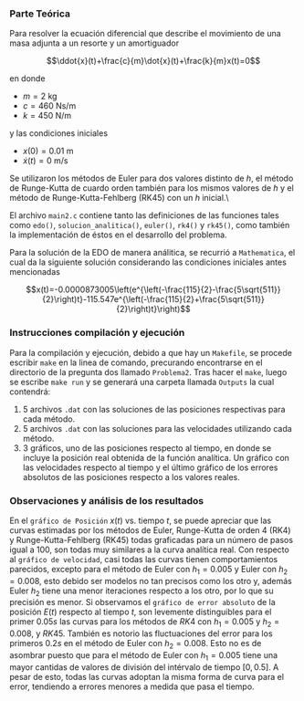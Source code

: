 ### Parte Teórica

Para resolver la ecuación diferencial que describe el movimiento de una masa adjunta a un resorte y un amortiguador

$$\ddot{x}(t)+\frac{c}{m}\dot{x}(t)+\frac{k}{m}x(t)=0$$

en donde
* $m=2$ kg
* $c=460$ Ns/m
* $k=450$ N/m

y las condiciones iniciales

* $x(0)=0.01$ m
* $\dot{x}(t)=0$ m/s

Se utilizaron los métodos de Euler para dos valores distinto de $h$, el método de Runge-Kutta de cuardo orden también para los mismos valores de $h$ y el método de Runge-Kutta-Fehlberg (RK45) con un $h$ inicial.\\

El archivo `main2.c` contiene tanto las definiciones de las funciones tales como `edo()`, `solucion_analitica()`, `euler()`, `rk4()` y `rk45()`, como también la implementación de éstos en el desarrollo del problema.

Para la solución de la EDO de manera análitica, se recurrió a `Mathematica`, el cual da la siguiente solución considerando las condiciones iniciales antes mencionadas

$$x(t)=-0.0000873005\left(e^{\left(-\frac{115}{2}-\frac{5\sqrt{511}}{2}\right)t}-115.547e^{\left(-\frac{115}{2}+\frac{5\sqrt{511}}{2}\right)t}\right)$$

### Instrucciones compilación y ejecución
Para la compilación y ejecución, debido a que hay un `Makefile`, se procede escribir `make` en la linea de comando, precurando encontrarse en el directorio de la pregunta dos llamado `Problema2`. Tras hacer el `make`, luego se escribe `make run` y se generará una carpeta llamada `Outputs` la cual contendrá:
1. 5 archivos `.dat` con las soluciones de las posiciones respectivas para cada método.
2. 5 archivos `.dat` con las soluciones para las velocidades utilizando cada método.
3. 3 gráficos, uno de las posiciones respecto al tiempo, en donde se incluye la posición real obtenida de la función analítica. Un gráfico con las velocidades respecto al tiempo y el último gráfico de los errores absolutos de las posiciones respecto a los valores reales.

### Observaciones y análisis de los resultados
En el `gráfico de Posición` $x(t)$ vs. tiempo $t$, se puede apreciar que las curvas estimadas por los métodos de Euler, Runge-Kutta de orden 4 (RK4) y Runge-Kutta-Fehlberg (RK45) todas graficadas para un número de pasos igual a 100, son todas muy similares a la curva analítica real. 
Con respecto al `gráfico de velocidad`, casi todas las curvas tienen comportamientos parecidos, excepto para el método de Euler con $h_1=0.005$ y Euler con $h_2=0.008$, esto debido ser modelos no tan precisos como los otro y, además Euler $h_2$ tiene una menor iteraciones respecto a los otro, por lo que su precisión es menor. 
Si observamos el `gráfico de error absoluto` de la posición $E(t)$ respecto al tiempo $t$, son levemente distinguibles para el primer $0.05 s$ las curvas para los métodos de $RK4$ con $h_1=0.005$ y $h_2=0.008$, y $RK45$. También es notorio las fluctuaciones del error para los primeros $0.2 s$ en el método de Euler con $h_2=0.008$. Esto no es de asombrar puesto que para el método de Euler con $h_1=0.005$ tiene una mayor cantidas de valores de división del intérvalo de tiempo $[0,0.5]$. A pesar de esto, todas las curvas adoptan la misma forma de curva para el error, tendiendo a errores menores a medida que pasa el tiempo.

